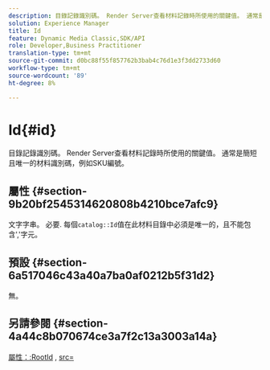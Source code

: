 ```yaml
---
description: 目錄記錄識別碼。 Render Server查看材料記錄時所使用的關鍵值。 通常是簡短且唯一的材料識別碼，例如SKU編號。
solution: Experience Manager
title: Id
feature: Dynamic Media Classic,SDK/API
role: Developer,Business Practitioner
translation-type: tm+mt
source-git-commit: d0bc88f55f857762b3bab4c76d1e3f3dd2733d60
workflow-type: tm+mt
source-wordcount: '89'
ht-degree: 8%

---
```



# Id{#id}

目錄記錄識別碼。 Render Server查看材料記錄時所使用的關鍵值。 通常是簡短且唯一的材料識別碼，例如SKU編號。

## 屬性 {#section-9b20bf2545314620808b4210bce7afc9}

文字字串。 必要. 每個`catalog::Id`值在此材料目錄中必須是唯一的，且不能包含&#39;,&#39;字元。

## 預設 {#section-6a517046c43a40a7ba0af0212b5f31d2}

無。

## 另請參閱 {#section-4a44c8b070674ce3a7f2c13a3003a14a}

[屬性：:RootId](../../../../../ir-api/material-cat/image-rendering-api-ref/c-ir-material-catalog/c-ir-attributes-reference/r-ir-rootid.md#reference-54b42b7125824be593378c1accb70d5a) ,  [src=](../../../../../ir-api/http-protocol/image-rendering-api-ref/c-ir-http-protocol-ref/c-ir-http-protocol-command-reference/r-ir-src.md#reference-62c98abad22149d68d405ed6aaff8272)
